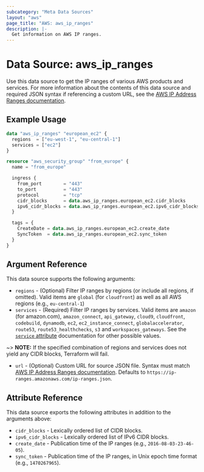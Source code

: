 ```yaml
---
subcategory: "Meta Data Sources"
layout: "aws"
page_title: "AWS: aws_ip_ranges"
description: |-
  Get information on AWS IP ranges.
---
```


# Data Source: aws_ip_ranges

Use this data source to get the IP ranges of various AWS products and services. For more information about the contents of this data source and required JSON syntax if referencing a custom URL, see the [AWS IP Address Ranges documentation][1].

## Example Usage

```terraform
data "aws_ip_ranges" "european_ec2" {
  regions  = ["eu-west-1", "eu-central-1"]
  services = ["ec2"]
}

resource "aws_security_group" "from_europe" {
  name = "from_europe"

  ingress {
    from_port        = "443"
    to_port          = "443"
    protocol         = "tcp"
    cidr_blocks      = data.aws_ip_ranges.european_ec2.cidr_blocks
    ipv6_cidr_blocks = data.aws_ip_ranges.european_ec2.ipv6_cidr_blocks
  }

  tags = {
    CreateDate = data.aws_ip_ranges.european_ec2.create_date
    SyncToken  = data.aws_ip_ranges.european_ec2.sync_token
  }
}
```

## Argument Reference

This data source supports the following arguments:

* `regions` - (Optional) Filter IP ranges by regions (or include all regions, if
omitted). Valid items are `global` (for `cloudfront`) as well as all AWS regions
(e.g., `eu-central-1`)
* `services` - (Required) Filter IP ranges by services. Valid items are `amazon`
(for amazon.com), `amazon_connect`, `api_gateway`, `cloud9`, `cloudfront`,
`codebuild`, `dynamodb`, `ec2`, `ec2_instance_connect`, `globalaccelerator`,
`route53`, `route53_healthchecks`, `s3` and `workspaces_gateways`. See the
[`service` attribute][2] documentation for other possible values.

~> **NOTE:** If the specified combination of regions and services does not yield any
CIDR blocks, Terraform will fail.

* `url` - (Optional) Custom URL for source JSON file. Syntax must match [AWS IP Address Ranges documentation][1]. Defaults to `https://ip-ranges.amazonaws.com/ip-ranges.json`.

## Attribute Reference

This data source exports the following attributes in addition to the arguments above:

* `cidr_blocks` - Lexically ordered list of CIDR blocks.
* `ipv6_cidr_blocks` - Lexically ordered list of IPv6 CIDR blocks.
* `create_date` - Publication time of the IP ranges (e.g., `2016-08-03-23-46-05`).
* `sync_token` - Publication time of the IP ranges, in Unix epoch time format
  (e.g., `1470267965`).

[1]: https://docs.aws.amazon.com/general/latest/gr/aws-ip-ranges.html
[2]: https://docs.aws.amazon.com/general/latest/gr/aws-ip-ranges.html#aws-ip-syntax

